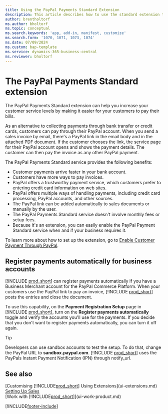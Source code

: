 ```yaml
---
title: Using the PayPal Payments Standard Extension
description: This article describes how to use the standard extension to enable customers to make payments with PayPal.
author: brentholtorf
ms.author: bholtorf
ms.topic: conceptual
ms.search.keywords: 'app, add-in, manifest, customize'
ms.search.form: '1070, 1071, 1073, 1074'
ms.date: 07/09/2024
ms.custom: bap-template
ms.service: dynamics-365-business-central
ms.reviewer: bholtorf
---
```

# <a name="the-paypal-payments-standard-extension"></a>The PayPal Payments Standard extension

The PayPal Payments Standard extension can help you increase your customer service levels by making it easier for your customers to pay their bills.

As an alternative to collecting payments through bank transfer or credit cards, customers can pay through their PayPal account. When you send a sales invoice by email, there's a PayPal link in the email body and in the attached PDF document. If the customer chooses the link, the service page for their PayPal account opens and shows the payment details. The customer can then pay the invoice as any other PayPal payment.

The PayPal Payments Standard service provides the following benefits:

* Customer payments arrive faster in your bank account.
* Customers have more ways to pay invoices.
* PayPal offers a trustworthy payment service, which customers prefer to entering credit card information on web sites.
* PayPal offers multiple ways of handling payments, including credit card processing, PayPal accounts, and other sources.
* The PayPal link can be added automatically to sales documents or manually by the user.
* The PayPal Payments Standard service doesn't involve monthly fees or setup fees.
* Because it's an extension, you can easily enable the PayPal Payment Standard service when and if your business requires it.  

To learn more about how to set up the extension, go to [Enable Customer Payment Through PayPal](sales-how-enable-payment-service-extensions.md).

## <a name="register-payments-automatically-for-business-accounts"></a>Register payments automatically for business accounts

[!INCLUDE [prod_short](includes/prod_short.md)] can register payments automatically if you have a Business Merchant account for the PayPal Commerce Platform. When your customers use the PayPal link to pay an invoice, [!INCLUDE [prod_short](includes/prod_short.md)] posts the entries and close the document.

To use this capability, on the **Payment Registration Setup** page in [!INCLUDE [prod_short](includes/prod_short.md)], turn on the **Register payments automatically** toggle and verify the accounts you'll use for the payments. If you decide that you don't want to register payments automatically, you can turn it off again.

> [!TIP]
> Developers can use sandbox accounts to test the setup. To do that, change the PayPal URL to **sandbox.paypal.com**. [!INCLUDE [prod_short](includes/prod_short.md)] uses the PayPals Instant Payment Notification (IPN) through notify_url.

## <a name="see-also"></a>See also

[Customising [!INCLUDE[prod_short](includes/prod_short.md)] Using Extensions](ui-extensions.md)  
[Setting Up Sales](sales-setup-sales.md)  
[Work with [!INCLUDE[prod_short](includes/prod_short.md)]](ui-work-product.md)  

[!INCLUDE[footer-include](includes/footer-banner.md)]
